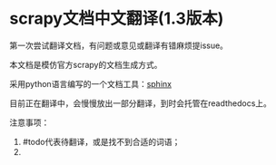 # scrapy文档中文翻译(1.3版本) #


第一次尝试翻译文档，有问题或意见或翻译有错麻烦提issue。

本文档是模仿官方scrapy的文档生成方式。

采用python语言编写的一个文档工具：[sphinx](http://www.sphinx-doc.org/en/stable/index.html# "sphinx")

目前正在翻译中，会慢慢放出一部分翻译，到时会托管在readthedocs上。

注意事项：

1. #todo代表待翻译，或是找不到合适的词语；
2. 